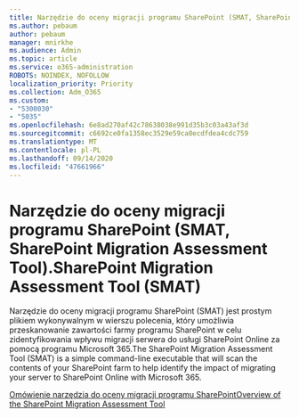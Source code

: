 ```yaml
---
title: Narzędzie do oceny migracji programu SharePoint (SMAT, SharePoint Migration Assessment Tool).
ms.author: pebaum
author: pebaum
manager: mnirkhe
ms.audience: Admin
ms.topic: article
ms.service: o365-administration
ROBOTS: NOINDEX, NOFOLLOW
localization_priority: Priority
ms.collection: Adm_O365
ms.custom:
- "5300030"
- "5035"
ms.openlocfilehash: 6e8ad270af42c78638038e991d35b3c03a43af3d
ms.sourcegitcommit: c6692ce0fa1358ec3529e59ca0ecdfdea4cdc759
ms.translationtype: MT
ms.contentlocale: pl-PL
ms.lasthandoff: 09/14/2020
ms.locfileid: "47661966"
---
```

# <a name="sharepoint-migration-assessment-tool-smat"></a><span data-ttu-id="45e3a-102">Narzędzie do oceny migracji programu SharePoint (SMAT, SharePoint Migration Assessment Tool).</span><span class="sxs-lookup"><span data-stu-id="45e3a-102">SharePoint Migration Assessment Tool (SMAT)</span></span>

<span data-ttu-id="45e3a-103">Narzędzie do oceny migracji programu SharePoint (SMAT) jest prostym plikiem wykonywalnym w wierszu polecenia, który umożliwia przeskanowanie zawartości farmy programu SharePoint w celu zidentyfikowania wpływu migracji serwera do usługi SharePoint Online za pomocą programu Microsoft 365.</span><span class="sxs-lookup"><span data-stu-id="45e3a-103">The SharePoint Migration Assessment Tool (SMAT) is a simple command-line executable that will scan the contents of your SharePoint farm to help identify the impact of migrating your server to SharePoint Online with Microsoft 365.</span></span>

[<span data-ttu-id="45e3a-104">Omówienie narzędzia do oceny migracji programu SharePoint</span><span class="sxs-lookup"><span data-stu-id="45e3a-104">Overview of the SharePoint Migration Assessment Tool</span></span>](https://docs.microsoft.com/sharepointmigration/overview-of-the-sharepoint-migration-assessment-tool)
